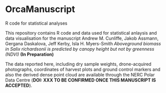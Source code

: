 # OrcaManuscript
R code for statistical analyses 

This repository contains R code and data used for statistical anlaysis and data visualisation for the manuscript Andrew M. Cunliffe, Jakob Assmann, Gergana Daskalova, Jeff Kerby, Isla H. Myers-Smith _Aboveground biomass in Salix richardsonii is predicted by canopy height but not by greenness (NDVI)_ **(In Preparation)**

The data reported here, including dry sample weights, drone-acquired photographs, coordinates of harvest plots and ground control markers and also the derived dense point cloud are available through the NERC Polar Data Centre (**DOI: XXX TO BE CONFIRMED ONCE THIS MANUSCRIPT IS ACCEPTED**).
